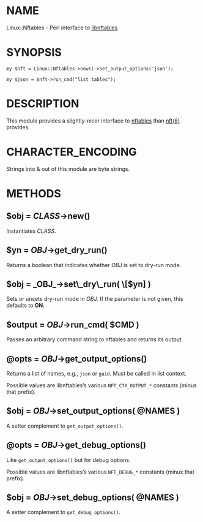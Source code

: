 # NAME

Linux::Nftables - Perl interface to [libnftables](https://netfilter.org/projects/nftables/)

# SYNOPSIS

    my $nft = Linux::Nftables->new()->set_output_options('json');

    my $json = $nft->run_cmd("list tables");

# DESCRIPTION

This module provides a slightly-nicer interface to
[nftables](https://netfilter.org/projects/nftables/) than [nft(8)](http://man.he.net/man8/nft)
provides.

# CHARACTER\_ENCODING

Strings into & out of this module are byte strings.

# METHODS

## $obj = _CLASS_->new()

Instantiates _CLASS_.

## $yn = _OBJ_->get\_dry\_run()

Returns a boolean that indicates whether _OBJ_ is set to dry-run mode.

## $obj = _OBJ_->set\_dry\_run( \[$yn\] )

Sets or unsets dry-run mode in _OBJ_. If the parameter is not given,
this defaults to **ON**.

## $output = _OBJ_->run\_cmd( $CMD )

Passes an arbitrary command string to nftables and returns its output.

## @opts = _OBJ_->get\_output\_options()

Returns a list of names, e.g., `json` or `guid`. Must be called
in list context.

Possible values are libnftables’s various `NFT_CTX_OUTPUT_*` constants
(minus that prefix).

## $obj = _OBJ_->set\_output\_options( @NAMES )

A setter complement to `get_output_options()`.

## @opts = _OBJ_->get\_debug\_options()

Like `get_output_options()` but for debug options.

Possible values are libnftables’s various `NFT_DEBUG_*` constants
(minux that prefix).

## $obj = _OBJ_->set\_debug\_options( @NAMES )

A setter complement to `get_debug_options()`.
